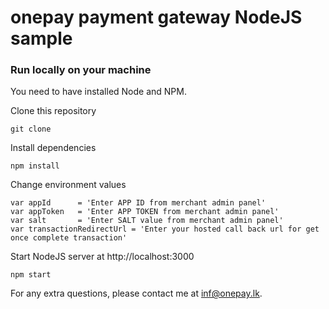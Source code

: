 # onepay payment gateway NodeJS sample

### Run locally on your machine
You need to have installed Node and NPM.

Clone this repository
``` shell
git clone 
```

Install dependencies
``` shell
npm install
```
Change environment values
``` shell
var appId      = 'Enter APP ID from merchant admin panel'
var appToken   = 'Enter APP TOKEN from merchant admin panel'
var salt       = 'Enter SALT value from merchant admin panel'
var transactionRedirectUrl = 'Enter your hosted call back url for get once complete transaction'
```

Start NodeJS server at http://localhost:3000
``` shell
npm start
```
For any extra questions, please contact me at inf@onepay.lk. 